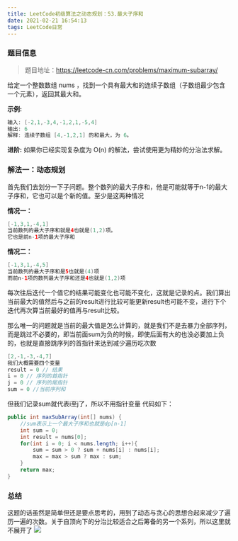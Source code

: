 ```yaml
---
title: LeetCode初级算法之动态规划：53.最大子序和
date: 2021-02-21 16:54:13
tags: LeetCode日常
---
```

### 题目信息
> 题目地址：https://leetcode-cn.com/problems/maximum-subarray/

给定一个整数数组 nums ，找到一个具有最大和的连续子数组（子数组最少包含一个元素），返回其最大和。<!--more-->

**示例:**
```java
输入: [-2,1,-3,4,-1,2,1,-5,4]
输出: 6
解释: 连续子数组 [4,-1,2,1] 的和最大，为 6。
```
**进阶:**
如果你已经实现复杂度为 O(n) 的解法，尝试使用更为精妙的分治法求解。

### 解法一：动态规划

首先我们去划分一下子问题。整个数列的最大子序和，他是可能就等于n-1的最大子序和，它也可以是个新的值。至少是这两种情况

**情况一：**
```java
[-1,3,1,-4,1]
当前数列的最大子序和就是4也就是(1,2)项。
它也是前n-1项的最大子序和
```
**情况二：**
```java
[-1,3,1,-4,5]
当前数列的最大子序和是5也就是(4)项
而前n-1项的数列最大子序和还是4也就是(1,2)项
```
每次往后迭代一个值它的结果可能变化也可能不变化，这就是记录的点。我们算出当前最大的值然后与之前的result进行比较可能更新result也可能不变，进行下个迭代再次算当前最好的值再与result比较。

那么唯一的问题就是当前的最大值是怎么计算的，就是我们不是去暴力全部序列，而是跳过不必要的，即当前面sum为负的时候，即使后面有大的也没必要加上负的，也就是直接跳序列的首指针来达到减少遍历吃次数
```java
[2,-1,-3,-4,7]
我们大概需要四个变量
result = 0 // 结果
i = 0 // 序列的首指针
j = 0 // 序列的尾指针
sum = 0 //当前序列和
```
但我们记录sum就代表i至j了，所以不用指针变量
代码如下：
```java
public int maxSubArray(int[] nums) {
    //sum表示上一个最大子序和也就是dp[n-1]
    int sum = 0;
    int result = nums[0];
    for(int i = 0; i < nums.length; i++){
        sum = sum > 0 ? sum + nums[i] : nums[i];
        max = max > sum ? max : sum;
    }
    return max;
}
```

### 总结
这题的话虽然是简单但还是要点思考的，用到了动态与贪心的思想合起来减少了遍历一遍的次数。关于自顶向下的分治比较适合之后筹备的另一个系列，所以这里就不展开了
![](https://gitee-blogimage.oss-cn-beijing.aliyuncs.com/blogImage/%E6%9C%80%E5%A4%A7%E5%AD%90%E5%BA%8F%E5%92%8C/b1.jpeg)